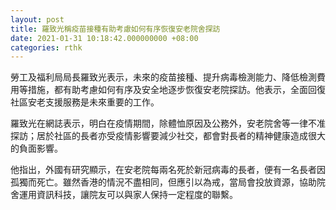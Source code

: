 ```yaml
---
layout: post
title: 羅致光稱疫苗接種有助考慮如何有序恢復安老院舍探訪
date: 2021-01-31 10:18:42.000000000 +08:00
categories: rthk
---
```


勞工及福利局局長羅致光表示，未來的疫苗接種、提升病毒檢測能力、降低檢測費用等措施，都有助考慮如何有序及安全地逐步恢復安老院探訪。他表示，全面回復社區安老支援服務是未來重要的工作。

羅致光在網誌表示，明白在疫情期間，除體恤原因及公務外，安老院舍等一律不准探訪；居於社區的長者亦受疫情影響要減少社交，都會對長者的精神健康造成很大的負面影響。

他指出，外國有研究顯示，在安老院每兩名死於新冠病毒的長者，便有一名長者因孤獨而死亡。雖然香港的情況不盡相同，但應引以為戒，當局會投放資源，協助院舍運用資訊科技，讓院友可以與家人保持一定程度的聯繫。

